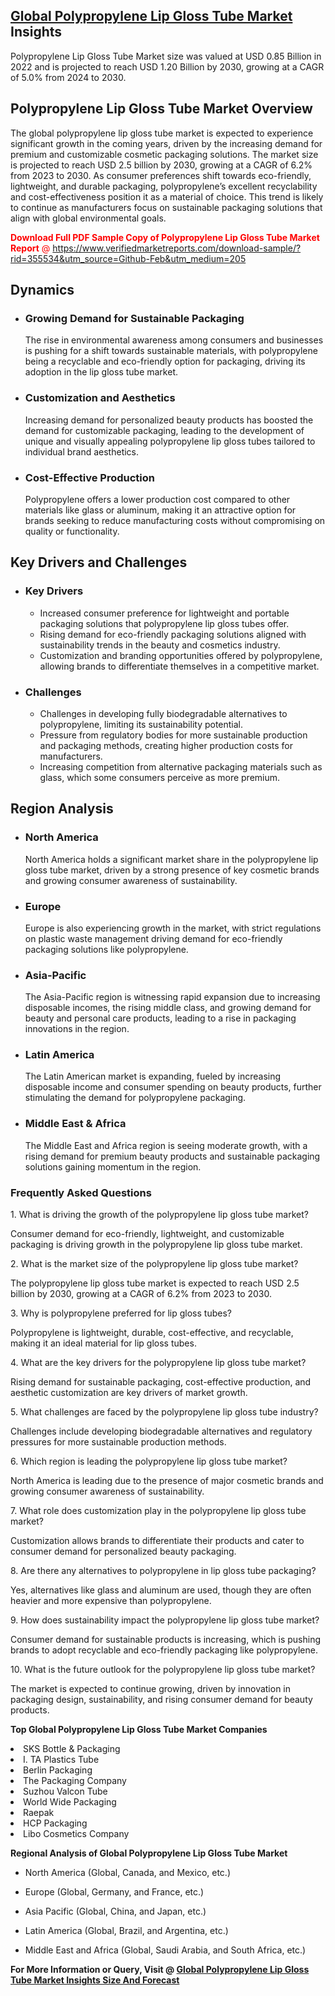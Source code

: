 <h2><a href="https://www.verifiedmarketreports.com/download-sample/?rid=355534&amp;utm_source=Github&amp;utm_medium=205" target="_blank">Global Polypropylene Lip Gloss Tube Market</a> Insights</h2><p>Polypropylene Lip Gloss Tube Market size was valued at USD 0.85 Billion in 2022 and is projected to reach USD 1.20 Billion by 2030, growing at a CAGR of 5.0% from 2024 to 2030.</p><p> <h2>Polypropylene Lip Gloss Tube Market Overview</h2> <p>The global polypropylene lip gloss tube market is expected to experience significant growth in the coming years, driven by the increasing demand for premium and customizable cosmetic packaging solutions. The market size is projected to reach USD 2.5 billion by 2030, growing at a CAGR of 6.2% from 2023 to 2030. As consumer preferences shift towards eco-friendly, lightweight, and durable packaging, polypropylene’s excellent recyclability and cost-effectiveness position it as a material of choice. This trend is likely to continue as manufacturers focus on sustainable packaging solutions that align with global environmental goals.</p> <p><p><span class=""><span style="color: #ff0000;"><strong>Download Full PDF Sample Copy of Polypropylene Lip Gloss Tube Market Report</strong> @ </span><a href="https://www.verifiedmarketreports.com/download-sample/?rid=355534&amp;utm_source=Github-Feb&amp;utm_medium=205" target="_blank">https://www.verifiedmarketreports.com/download-sample/?rid=355534&amp;utm_source=Github-Feb&amp;utm_medium=205</a></span></p></p> <h2>Dynamics</h2> <ul> <li><h3>Growing Demand for Sustainable Packaging</h3> The rise in environmental awareness among consumers and businesses is pushing for a shift towards sustainable materials, with polypropylene being a recyclable and eco-friendly option for packaging, driving its adoption in the lip gloss tube market.</li> <li><h3>Customization and Aesthetics</h3> Increasing demand for personalized beauty products has boosted the demand for customizable packaging, leading to the development of unique and visually appealing polypropylene lip gloss tubes tailored to individual brand aesthetics.</li> <li><h3>Cost-Effective Production</h3> Polypropylene offers a lower production cost compared to other materials like glass or aluminum, making it an attractive option for brands seeking to reduce manufacturing costs without compromising on quality or functionality.</li> </ul> <h2>Key Drivers and Challenges</h2> <ul> <li><h3>Key Drivers</h3> <ul> <li>Increased consumer preference for lightweight and portable packaging solutions that polypropylene lip gloss tubes offer.</li> <li>Rising demand for eco-friendly packaging solutions aligned with sustainability trends in the beauty and cosmetics industry.</li> <li>Customization and branding opportunities offered by polypropylene, allowing brands to differentiate themselves in a competitive market.</li> </ul> </li> <li><h3>Challenges</h3> <ul> <li>Challenges in developing fully biodegradable alternatives to polypropylene, limiting its sustainability potential.</li> <li>Pressure from regulatory bodies for more sustainable production and packaging methods, creating higher production costs for manufacturers.</li> <li>Increasing competition from alternative packaging materials such as glass, which some consumers perceive as more premium.</li> </ul> </li> </ul> <h2>Region Analysis</h2> <ul> <li><h3>North America</h3> North America holds a significant market share in the polypropylene lip gloss tube market, driven by a strong presence of key cosmetic brands and growing consumer awareness of sustainability.</li> <li><h3>Europe</h3> Europe is also experiencing growth in the market, with strict regulations on plastic waste management driving demand for eco-friendly packaging solutions like polypropylene.</li> <li><h3>Asia-Pacific</h3> The Asia-Pacific region is witnessing rapid expansion due to increasing disposable incomes, the rising middle class, and growing demand for beauty and personal care products, leading to a rise in packaging innovations in the region.</li> <li><h3>Latin America</h3> The Latin American market is expanding, fueled by increasing disposable income and consumer spending on beauty products, further stimulating the demand for polypropylene packaging.</li> <li><h3>Middle East & Africa</h3> The Middle East and Africa region is seeing moderate growth, with a rising demand for premium beauty products and sustainable packaging solutions gaining momentum in the region.</li> </ul> <h3>Frequently Asked Questions</h3> <p>1. What is driving the growth of the polypropylene lip gloss tube market?</p> <p>Consumer demand for eco-friendly, lightweight, and customizable packaging is driving growth in the polypropylene lip gloss tube market.</p> <p>2. What is the market size of the polypropylene lip gloss tube market?</p> <p>The polypropylene lip gloss tube market is expected to reach USD 2.5 billion by 2030, growing at a CAGR of 6.2% from 2023 to 2030.</p> <p>3. Why is polypropylene preferred for lip gloss tubes?</p> <p>Polypropylene is lightweight, durable, cost-effective, and recyclable, making it an ideal material for lip gloss tubes.</p> <p>4. What are the key drivers for the polypropylene lip gloss tube market?</p> <p>Rising demand for sustainable packaging, cost-effective production, and aesthetic customization are key drivers of market growth.</p> <p>5. What challenges are faced by the polypropylene lip gloss tube industry?</p> <p>Challenges include developing biodegradable alternatives and regulatory pressures for more sustainable production methods.</p> <p>6. Which region is leading the polypropylene lip gloss tube market?</p> <p>North America is leading due to the presence of major cosmetic brands and growing consumer awareness of sustainability.</p> <p>7. What role does customization play in the polypropylene lip gloss tube market?</p> <p>Customization allows brands to differentiate their products and cater to consumer demand for personalized beauty packaging.</p> <p>8. Are there any alternatives to polypropylene in lip gloss tube packaging?</p> <p>Yes, alternatives like glass and aluminum are used, though they are often heavier and more expensive than polypropylene.</p> <p>9. How does sustainability impact the polypropylene lip gloss tube market?</p> <p>Consumer demand for sustainable products is increasing, which is pushing brands to adopt recyclable and eco-friendly packaging like polypropylene.</p> <p>10. What is the future outlook for the polypropylene lip gloss tube market?</p> <p>The market is expected to continue growing, driven by innovation in packaging design, sustainability, and rising consumer demand for beauty products.</p> </p><p><strong>Top Global Polypropylene Lip Gloss Tube Market Companies</strong></p><div data-test-id=""><p><li>SKS Bottle & Packaging</li><li> I. TA Plastics Tube</li><li> Berlin Packaging</li><li> The Packaging Company</li><li> Suzhou Valcon Tube</li><li> World Wide Packaging</li><li> Raepak</li><li> HCP Packaging</li><li> Libo Cosmetics Company</li></p><div><strong>Regional Analysis of&nbsp;Global Polypropylene Lip Gloss Tube Market</strong></div><ul><li dir="ltr"><p dir="ltr">North America&nbsp;(Global, Canada, and Mexico, etc.)</p></li><li dir="ltr"><p dir="ltr">Europe (Global, Germany, and France, etc.)</p></li><li dir="ltr"><p dir="ltr">Asia Pacific&nbsp;(Global, China, and Japan, etc.)</p></li><li dir="ltr"><p dir="ltr">Latin America&nbsp;(Global, Brazil, and Argentina, etc.)</p></li><li dir="ltr">Middle East and Africa&nbsp;(Global, Saudi Arabia, and South Africa, etc.)</li></ul><p><strong>For More Information or Query, Visit @&nbsp;</strong><strong><a href="https://www.verifiedmarketreports.com/product/polypropylene-lip-gloss-tube-market/?utm_source=Github&amp;utm_medium=205" target="_blank">Global Polypropylene Lip Gloss Tube Market Insights Size And Forecast</a></strong></p></div>
